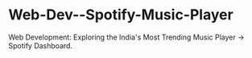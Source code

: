 # Web-Dev--Spotify-Music-Player
Web Development: Exploring the India's Most Trending Music Player -> Spotify Dashboard. 

